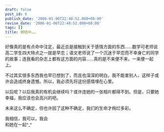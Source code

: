 ```yaml
---
draft: false
post_id: 0
publish_date: '2006-01-06T22:48:52.000+08:00'
revise_date: '2006-01-06T22:48:52.000+08:00'
tags: []
title: 相信中……
---
```


好像真的是有点命中注定，最近总是接触到关于感情方面的东西……数学可老师说高二学生四大特点之一就是早恋；语文老师说了一个沉迷于早恋而不幸身亡的同学的故事；连我看的杂志上都有这方面的内容……真的是不来便不来，一来便一起上。

不过其实很多东西我也早已想到了，而且也深深的明白。我不能害别人，这样子或许会造成终身遗憾。所以，我必须先将这份感情埋在心里。

以后呢？以后我真的有机会继续吗？或许连她的一张相片都得不到。但是，只要她幸福，我应该也会高兴的吧。

未来这么不确定，但也许因了这种不确定，我们的生命才绚烂多彩。

我相信，我可以，我会  
和她在一起^\_^

